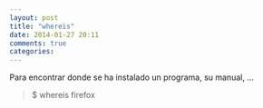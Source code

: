 ```yaml
---
layout: post
title: "whereis"
date: 2014-01-27 20:11
comments: true
categories: 
---
```

Para encontrar donde se ha instalado un programa, su manual, ...

>$ whereis firefox 


